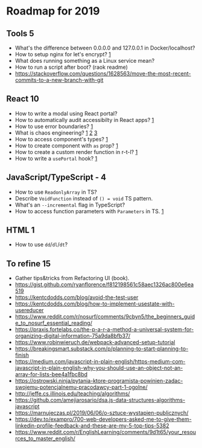 # Roadmap for 2019

## Tools 5

- What's the difference between 0.0.0.0 and 127.0.0.1 in Docker/localhost?
- How to setup nginx for let's encrypt? [1](https://www.digitalocean.com/community/tutorials/how-to-secure-a-containerized-node-js-application-with-nginx-let-s-encrypt-and-docker-compose)
- What does running something as a Linux service mean?
- How to run a script after boot? (raok readme)
- https://stackoverflow.com/questions/1628563/move-the-most-recent-commits-to-a-new-branch-with-git

## React 10

- How to write a modal using React portal?
- How to automatically audit accessibilty in React apps? [1](https://web.dev/accessibility-auditing-react/)
- How to use error boundaries? [1](https://github.com/bvaughn/react-error-boundary)
- What is chaos engineering? [1](https://twitter.com/PhilippSpiess/status/1149282859494064128/photo/1) [2](https://en.wikipedia.org/wiki/Chaos_engineering) [3](https://aweary.dev/fault-tolerance-react/)
- How to access component's types? [1](https://twitter.com/sulco/status/1160890708615716864)
- How to create component with `as` prop? [1](https://dev.to/selbekk/the-10-component-commandments-2a7f#articles-list)
- How to create a custom render function in r-t-l? [1](https://testing-library.com/docs/react-testing-library/setup#custom-render)
- How to write a `usePortal` hook? [1](https://www.jayfreestone.com/writing/react-portals-with-hooks/)

## JavaScript/TypeScript - 4

- How to use `ReadonlyArray` in TS?
- Describe `VoidFunction` instead of `() = void` TS pattern.
- What's an `--incremental` flag in TypeScript?
- How to access function parameters with `Parameters` in TS. [1](https://twitter.com/sulco/status/1102935418843131904)

## HTML 1

- How to use `dd`/`dl`/`dt`?

## To refine 15

- Gather tips&tricks from Refactoring UI (book).
- https://gist.github.com/ryanflorence/f812198561c58aec1326ac800e6ea519
- https://kentcdodds.com/blog/avoid-the-test-user
- https://kentcdodds.com/blog/how-to-implement-usestate-with-usereducer
- https://www.reddit.com/r/nosurf/comments/9cbyn5/the_beginners_guide_to_nosurf_essential_reading/
- https://praxis.fortelabs.co/the-p-a-r-a-method-a-universal-system-for-organizing-digital-information-75a9da8bfb37/
- https://www.robinwieruch.de/webpack-advanced-setup-tutorial
- https://breakingsmart.substack.com/p/planning-to-start-planning-to-finish
- https://medium.com/javascript-in-plain-english/https-medium-com-javascript-in-plain-english-why-you-should-use-an-object-not-an-array-for-lists-bee4a1fbc8bd
- https://ostrowski.ninja/pytania-ktore-programista-powinien-zadac-swojemu-potencjalnemu-pracodawcy-part-1-ogolne/
- http://jeffe.cs.illinois.edu/teaching/algorithms/
- https://github.com/amejiarosario/dsa.js-data-structures-algorithms-javascript
- https://marnujeczas.pl/2019/06/06/o-sztuce-wystapien-publicznych/
- https://dev.to/exampro/700-web-developers-asked-me-to-give-them-linkedin-profile-feedback-and-these-are-my-5-top-tips-5382
- https://www.reddit.com/r/EnglishLearning/comments/9d1t65/your_resources_to_master_english/
